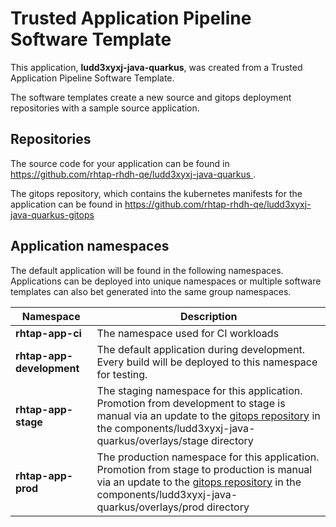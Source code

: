 # Trusted Application Pipeline Software Template

This application, **ludd3xyxj-java-quarkus**, was created from a Trusted Application Pipeline Software Template.

The software templates create a new source and gitops deployment repositories with a sample source application. 

## Repositories

The source code for your application can be found in [https://github.com/rhtap-rhdh-qe/ludd3xyxj-java-quarkus ](https://github.com/rhtap-rhdh-qe/ludd3xyxj-java-quarkus ).
 
The gitops repository, which contains the kubernetes manifests for the application can be found in 
[https://github.com/rhtap-rhdh-qe/ludd3xyxj-java-quarkus-gitops ](https://github.com/rhtap-rhdh-qe/ludd3xyxj-java-quarkus-gitops ) 

## Application namespaces 

The default application will be found in the following namespaces. Applications can be deployed into unique namespaces or multiple software templates can also bet generated into the same group namespaces.  

|  Namespace   |  Description   |  
| -------- | -------- |
| **rhtap-app-ci** | The namespace used for CI workloads |
| **rhtap-app-development** | The default application during development. Every build will be deployed to this namespace for testing. |
| **rhtap-app-stage** | The staging namespace for this application. Promotion from development to stage is manual via an update to the [gitops repository](https://github.com/rhtap-rhdh-qe/ludd3xyxj-java-quarkus-gitops ) in the components/ludd3xyxj-java-quarkus/overlays/stage directory |
| **rhtap-app-prod** | The production namespace for this application. Promotion from stage to production is manual via an update to the [gitops repository](https://github.com/rhtap-rhdh-qe/ludd3xyxj-java-quarkus-gitops ) in the components/ludd3xyxj-java-quarkus/overlays/prod directory |